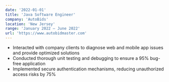 ```yaml
---
date: '2022-01-01'
title: 'Java Software Engineer'
company: 'AutoBids'
location: 'New Jersey'
range: 'January 2022 – June 2022'
url: 'https://www.autobidmaster.com'
---
```


- Interacted with company clients to diagnose web and mobile app issues and provide optimized solutions
- Conducted thorough unit testing and debugging to ensure a 95% bug-free application
- Implemented secure authentication mechanisms, reducing unauthorized access risks by 75%


